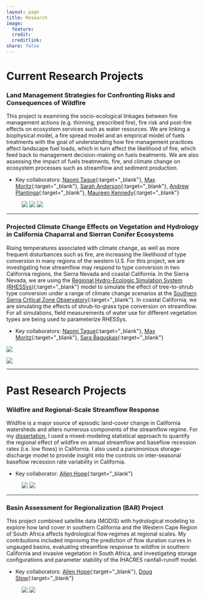 ```yaml
---
layout: page
title: Research
image:
  feature:
  credit:
  creditlink:
share: false
---
```


# Current Research Projects

### Land Management Strategies for Confronting Risks and Consequences of Wildfire

This project is examining the socio-ecological linkages between fire management actions (e.g. thinning, prescribed fire), fire risk and post-fire effects on ecosystem services such as water resources. We are linking a biophysical model, a fire spread model and an empirical model of fuels treatments with the goal of understanding how fire management practices affect landscape fuel loads, which in turn affect the likelihood of fire, which feed back to management decision-making on fuels treatments. We are also assessing the impact of fuels treatments, fire, and climate change on ecosystem processes such as streamflow and sediment production.

* Key collaborators: [Naomi Tague](http://www.bren.ucsb.edu/people/Faculty/christina_tague.htm){:target="_blank"}, [Max Moritz](http://ourenvironment.berkeley.edu/people_profiles/max-a-moritz/){:target="_blank"}, [Sarah Anderson](http://fiesta.bren.ucsb.edu/~sanderson/){:target="_blank"}, [Andrew Plantinga](http://www.bren.ucsb.edu/people/Faculty/andrew_plantinga.htm){:target="_blank"}, [Maureen Kennedy](http://faculty.washington.edu/mkenn/){:target="_blank"}

<figure class="third">
	<a href="/images/photo_reflection_tree.jpg"><img src="/images/photo_reflection_tree.jpg"></a>
	<a href="/images/photo_kaweah.jpg"><img src="/images/photo_kaweah.jpg"></a>
	<a href="/images/photo_prethinning.jpg"><img src="/images/photo_prethinning.jpg"></a>
</figure>


----------

### Projected Climate Change Effects on Vegetation and Hydrology in California Chaparral and Sierran Conifer Ecosystems

Rising temperatures associated with climate change, as well as more frequent disturbances such as fire, are increasing the likelihood of type conversion in many regions of the western U.S. For this project, we are investigating how streamflow may respond to type conversion in two California regions, the Sierra Nevada and coastal California. In the Sierra Nevada, we are using the [Regional Hydro-Ecologic Simulation System (RHESSys)](https://github.com/RHESSys/RHESSys){:target="_blank"} model to simulate the effect of tree-to-shrub type conversion under a range of climate change scenarios at the [Southern Sierra Critical Zone Observatory](http://criticalzone.org/sierra/){:target="_blank"}. In coastal California, we are simulating the effects of shrub-to-grass type conversion on streamflow. For all simulations, field measurements of water use for different vegetation types are being used to parameterize RHESSys.

* Key collaborators: [Naomi Tague](http://www.bren.ucsb.edu/people/Faculty/christina_tague.htm){:target="_blank"}, [Max Moritz](http://ourenvironment.berkeley.edu/people_profiles/max-a-moritz/){:target="_blank"}, [Sara Baguskas](http://www.theloiklaboratory.net/postdoral-fellow-sara-baguskas-phd.html){:target="_blank"}

<a href="/images/photo_chaparral_rattlesnake.jpg"><img src="/images/photo_chaparral_rattlesnake.jpg"></a>

<a href="/images/photo_sequoia_tree_mortality.jpg"><img src="/images/photo_sequoia_tree_mortality.jpg"></a>

----------

# Past Research Projects

### Wildfire and Regional-Scale Streamflow Response

Wildfire is a major source of episodic land-cover change in California watersheds and alters numerous components of the streamflow regime. For my [dissertation](/content/bart2014_dissertation.pdf), I used a mixed-modeling statistical approach to quantify the regional effect of wildfire on annual streamflow and baseflow recession rates (i.e. low flows) in California. I also used a parsimonious storage-discharge model to provide insight into the controls on inter-seasonal baseflow recession rate variability in California.

* Key collaborator: [Allen Hope](https://geography.sdsu.edu/people/ahope){:target="_blank"}

<figure class="half">
	<a href="/images/photo_postfire_oak.jpg"><img src="/images/photo_postfire_oak.jpg"></a>
	<a href="/images/photo_big_sur_river.jpg"><img src="/images/photo_big_sur_river.jpg"></a>
</figure>

----------

### Basin Assessment for Regionalization (BAR) Project

This project combined satellite data (MODIS) with hydrological modeling to explore how land cover in southern California and the Western Cape Region of South Africa affects hydrological flow regimes at regional scales. My contributions included improving the prediction of flow duration curves in ungauged basins, evaluating streamflow response to wildfire in southern California and invasive vegetation in South Africa, and investigating storage configurations and parameter stability of the IHACRES rainfall-runoff model.

* Key collaborators: [Allen Hope](https://geography.sdsu.edu/people/ahope){:target="_blank"}, [Doug Stow](https://geography.sdsu.edu/people/dstow){:target="_blank"}

<figure class="half">
	<a href="/images/photo_south_africa_stream.jpg"><img src="/images/photo_south_africa_stream.jpg"></a>
	<a href="/images/photo_south_africa_fynbos.jpg"><img src="/images/photo_south_africa_fynbos.jpg"></a>
</figure>

